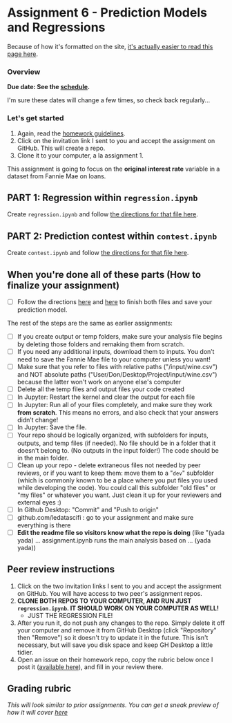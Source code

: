 # Assignment 6 - Prediction Models and Regressions

Because of how it's formatted on the site, [it's actually easier to read this page here](https://github.com/LeDataSciFi/LeDataSciFi.github.io/blob/master/assignments/asgn06.md).

### Overview

**Due date: See the [schedule](https://ledatascifi.github.io/#schedule).**

I'm sure these dates will change a few times, so check back regularly...

### Let's get started

1. Again, read the [homework guidelines](guidelines-asgn.html).
2. Click on the invitation link I sent to you and accept the assignment on GitHub. This will create a repo.
3. Clone it to your computer, a la assignment 1.

This assignment is going to focus on the **original interest rate** variable in a dataset from Fannie Mae on loans. 

## PART 1: Regression within `regression.ipynb`

Create `regression.ipynb` and follow [the directions for that file here](asgn06_reg.html).
    
## PART 2: Prediction contest within `contest.ipynb`

Create `contest.ipynb` and follow [the directions for that file here](asgn06_pred.html).

## When you're done all of these parts (How to finalize your assignment)

- [ ] Follow the directions [here](asgn06_reg.html#when-youre-done-with-this) and [here](asgn06_pred.html#when-youve-done-the-above) to finish both files and save your prediction model.

The rest of the steps are the same as earlier assignments: 
- [ ] If you create output or temp folders, make sure your analysis file begins by deleting those folders and remaking them from scratch.
- [ ] If you need any additional inputs, download them to inputs. You don’t need to save the Fannie Mae file to your computer unless you want!
- [ ] Make sure that you refer to files with relative paths ("/input/wine.csv") and NOT absolute paths ("User/Don/Desktop/Project/input/wine.csv") because the latter won't work on anyone else's computer
- [ ] Delete all the temp files and output files your code created
- [ ] In Jupyter: Restart the kernel and clear the output for each file
- [ ] In Jupyter: Run all of your files completely, and make sure they work **from scratch**. This means no errors, and also check that your answers didn’t change!
- [ ] In Jupyter: Save the file.
- [ ] Your repo should be logically organized, with subfolders for inputs, outputs, and temp files (if needed). No file should be in a folder that it doesn't belong to. (No outputs in the input folder!) The code should be in the main folder.
- [ ] Clean up your repo - delete extraneous files not needed by peer reviews, or if you want to keep them: move them to a "`dev`" subfolder (which is commonly known to be a place where you put files you used while developing the code). You could call this subfolder "old files" or "my files" or whatever you want. Just clean it up for your reviewers and external eyes :)
- [ ] In Github Desktop: "Commit" and "Push to origin"
- [ ] github.com/ledatascifi : go to your assignment and make sure everything is there
- [ ] **Edit the readme file so visitors know what the repo is doing** (like "(yada yada) ... assignment.ipynb runs the main analysis based on ... (yada yada))

## Peer review instructions

1. Click on the two invitation links I sent to you and accept the assignment on GitHub. You will have access to two peer's assignment repos.
2. **CLONE BOTH REPOS TO YOUR COMPUTER, AND RUN JUST `regression.ipynb`. IT SHOULD WORK ON YOUR COMPUTER AS WELL!**
   - JUST THE REGRESSION FILE!
3. After you run it, do not push any changes to the repo. Simply delete it off your computer and remove it from GitHub Desktop (click "Repository" then "Remove") so it doesn't try to update it in the future. This isn't necessary, but will save you disk space and keep GH Desktop a little tidier. 
2. Open an issue on their homework repo, copy the rubric below once I post it ([available here](https://raw.githubusercontent.com/LeDataSciFi/LeDataSciFi.github.io/master/assignments/asgn06.md)), and fill in your review there. 

## Grading rubric

_This will look similar to prior assignments. You can get a sneak preview of how it will cover [here](https://raw.githubusercontent.com/LeDataSciFi/LeDataSciFi.github.io/master/assignments/asgn06.md)_

<!--
See [the rubric guidelines](guidelines-peerreview.html#filling-out-the-rubric).

Students review:
readme - same standards as before (Y/N)
regression file runs on my comp (Y/N)
q2 plot right (Y/N)
reg numbers (coefs) match answer key for models 1,2A,2B,4A (A,B,C,F)
q3 / model 1 coef interp
q4 / model 2b beta2 interp
q5 / model 3 tried a transform of credit score (Y/N)
q6 R2 on 4A and 4B

Prof/TA review:
q1, q4 (both parts), q6 (all parts)

Remarks:

* Elaborate on above, especially for "needs work."
* Some specific praise?
* Something I learned?
* Specific constructive criticism?
* Something I know and that you, my peer, might like to know because it is relevant to something you struggled with.
-->
